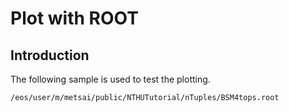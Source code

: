 # Plot with ROOT

## Introduction

The following sample is used to test the plotting. 

```text
/eos/user/m/metsai/public/NTHUTutorial/nTuples/BSM4tops.root
```

